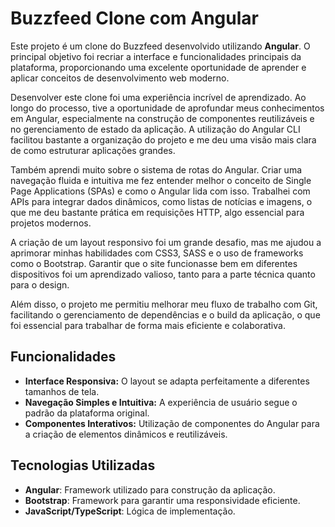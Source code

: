 # Buzzfeed Clone com Angular

Este projeto é um clone do Buzzfeed desenvolvido utilizando **Angular**. O principal objetivo foi recriar a interface e funcionalidades principais da plataforma, proporcionando uma excelente oportunidade de aprender e aplicar conceitos de desenvolvimento web moderno.

Desenvolver este clone foi uma experiência incrível de aprendizado. Ao longo do processo, tive a oportunidade de aprofundar meus conhecimentos em Angular, especialmente na construção de componentes reutilizáveis e no gerenciamento de estado da aplicação. A utilização do Angular CLI facilitou bastante a organização do projeto e me deu uma visão mais clara de como estruturar aplicações grandes.

Também aprendi muito sobre o sistema de rotas do Angular. Criar uma navegação fluida e intuitiva me fez entender melhor o conceito de Single Page Applications (SPAs) e como o Angular lida com isso. Trabalhei com APIs para integrar dados dinâmicos, como listas de notícias e imagens, o que me deu bastante prática em requisições HTTP, algo essencial para projetos modernos.

A criação de um layout responsivo foi um grande desafio, mas me ajudou a aprimorar minhas habilidades com CSS3, SASS e o uso de frameworks como o Bootstrap. Garantir que o site funcionasse bem em diferentes dispositivos foi um aprendizado valioso, tanto para a parte técnica quanto para o design.

Além disso, o projeto me permitiu melhorar meu fluxo de trabalho com Git, facilitando o gerenciamento de dependências e o build da aplicação, o que foi essencial para trabalhar de forma mais eficiente e colaborativa.

## Funcionalidades

- **Interface Responsiva:** O layout se adapta perfeitamente a diferentes tamanhos de tela.
- **Navegação Simples e Intuitiva:** A experiência de usuário segue o padrão da plataforma original.
- **Componentes Interativos:** Utilização de componentes do Angular para a criação de elementos dinâmicos e reutilizáveis.

## Tecnologias Utilizadas

- **Angular**: Framework utilizado para construção da aplicação.
- **Bootstrap**: Framework para garantir uma responsividade eficiente.
- **JavaScript/TypeScript**: Lógica de implementação.



